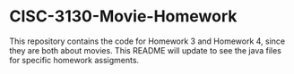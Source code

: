 # CISC-3130-Movie-Homework

This repository contains the code for Homework 3 and Homework 4, since they are both about movies.
This README will update to see the java files for specific homework assigments.
